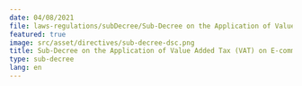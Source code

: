 ```yaml
---
date: 04/08/2021
file: laws-regulations/subDecree/Sub-Decree on the Application of Value Added Tax (VAT) on E-commerce.pdf
featured: true
image: src/asset/directives/sub-decree-dsc.png
title: Sub-Decree on the Application of Value Added Tax (VAT) on E-commerce
type: sub-decree
lang: en
---
```

